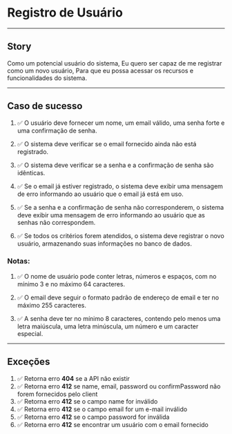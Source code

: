 # Registro de Usuário

<hr/>

## Story

Como um potencial usuário do sistema,
Eu quero ser capaz de me registrar como um novo usuário,
Para que eu possa acessar os recursos e funcionalidades do sistema.

<hr/>

## Caso de sucesso

1. ✅ O usuário deve fornecer um nome, um email válido, uma senha forte e uma confirmação de senha.

2. ✅ O sistema deve verificar se o email fornecido ainda não está registrado.

3. ✅ O sistema deve verificar se a senha e a confirmação de senha são idênticas.

4. ✅ Se o email já estiver registrado, o sistema deve exibir uma mensagem de erro informando ao usuário que o email já está em uso.

5. ✅ Se a senha e a confirmação de senha não corresponderem, o sistema deve exibir uma mensagem de erro informando ao usuário que as senhas não correspondem.

6. ✅ Se todos os critérios forem atendidos, o sistema deve registrar o novo usuário, armazenando suas informações no banco de dados.

### Notas:

1. ✅ O nome de usuário pode conter letras, números e espaços, com no mínimo 3 e no máximo 64 caracteres.

2. ✅ O email deve seguir o formato padrão de endereço de email e ter no máximo 255 caracteres.

3. ✅ A senha deve ter no mínimo 8 caracteres, contendo pelo menos uma letra maiúscula, uma letra minúscula, um número e um caracter especial.

<hr/>

## Exceções

1. ✅ Retorna erro **404** se a API não existir
2. ✅ Retorna erro **412** se name, email, password ou confirmPassword não forem fornecidos pelo client
3. ✅ Retorna erro **412** se o campo name for inválido
4. ✅ Retorna erro **412** se o campo email for um e-mail inválido
5. ✅ Retorna erro **412** se o campo password for inválida
6. ✅ Retorna erro **412** se encontrar um usuário com o email fornecido
